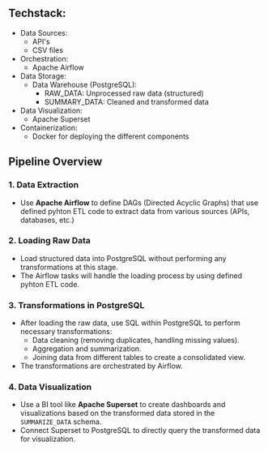 ## Techstack:
- Data Sources:
  - API's
  - CSV files
-  Orchestration:
    - Apache Airflow
- Data Storage:
   - Data Warehouse (PostgreSQL):
     - RAW_DATA: Unprocessed raw data (structured)
     - SUMMARY_DATA: Cleaned and transformed data
 - Data Visualization:
   - Apache Superset
- Containerization:
  - Docker for deploying the different components

## Pipeline Overview

### 1. Data Extraction

- Use **Apache Airflow** to define DAGs (Directed Acyclic Graphs) that use defined pyhton ETL code to extract data from various sources (APIs, databases, etc.)

### 2. Loading Raw Data

- Load structured data into PostgreSQL without performing any transformations at this stage.
- The Airflow tasks will handle the loading process by using defined pyhton ETL code.

### 3. Transformations in PostgreSQL

- After loading the raw data, use SQL within PostgreSQL to perform necessary transformations:
  - Data cleaning (removing duplicates, handling missing values).
  - Aggregation and summarization.
  - Joining data from different tables to create a consolidated view.
- The transformations are orchestrated by Airflow.

### 4. Data Visualization

- Use a BI tool like **Apache Superset** to create dashboards and visualizations based on the transformed data stored in the `SUMMARIZE_DATA` schema.
- Connect Superset to PostgreSQL to directly query the transformed data for visualization.
